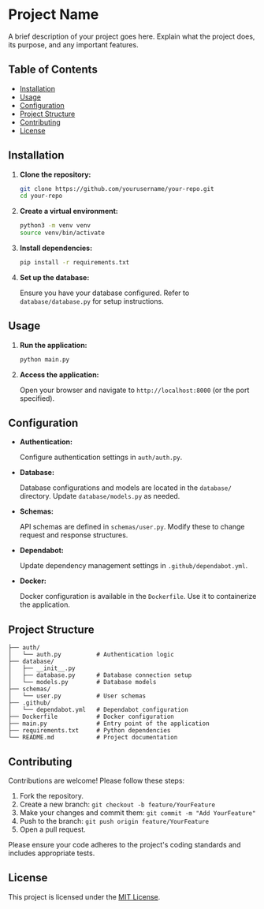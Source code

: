 # Project Name

A brief description of your project goes here. Explain what the project does, its purpose, and any important features.

## Table of Contents

- [Installation](#installation)
- [Usage](#usage)
- [Configuration](#configuration)
- [Project Structure](#project-structure)
- [Contributing](#contributing)
- [License](#license)

## Installation

1. **Clone the repository:**

   ```bash
   git clone https://github.com/yourusername/your-repo.git
   cd your-repo
   ```

2. **Create a virtual environment:**

   ```bash
   python3 -m venv venv
   source venv/bin/activate
   ```

3. **Install dependencies:**

   ```bash
   pip install -r requirements.txt
   ```

4. **Set up the database:**

   Ensure you have your database configured. Refer to `database/database.py` for setup instructions.

## Usage

1. **Run the application:**

   ```bash
   python main.py
   ```

2. **Access the application:**

   Open your browser and navigate to `http://localhost:8000` (or the port specified).

## Configuration

- **Authentication:**

  Configure authentication settings in `auth/auth.py`.

- **Database:**

  Database configurations and models are located in the `database/` directory. Update `database/models.py` as needed.

- **Schemas:**

  API schemas are defined in `schemas/user.py`. Modify these to change request and response structures.

- **Dependabot:**

  Update dependency management settings in `.github/dependabot.yml`.

- **Docker:**

  Docker configuration is available in the `Dockerfile`. Use it to containerize the application.

## Project Structure

```
├── auth/
│   └── auth.py          # Authentication logic
├── database/
│   ├── __init__.py
│   ├── database.py      # Database connection setup
│   └── models.py        # Database models
├── schemas/
│   └── user.py          # User schemas
├── .github/
│   └── dependabot.yml   # Dependabot configuration
├── Dockerfile           # Docker configuration
├── main.py              # Entry point of the application
├── requirements.txt     # Python dependencies
└── README.md            # Project documentation
```

## Contributing

Contributions are welcome! Please follow these steps:

1. Fork the repository.
2. Create a new branch: `git checkout -b feature/YourFeature`
3. Make your changes and commit them: `git commit -m "Add YourFeature"`
4. Push to the branch: `git push origin feature/YourFeature`
5. Open a pull request.

Please ensure your code adheres to the project's coding standards and includes appropriate tests.

## License

This project is licensed under the [MIT License](LICENSE).
